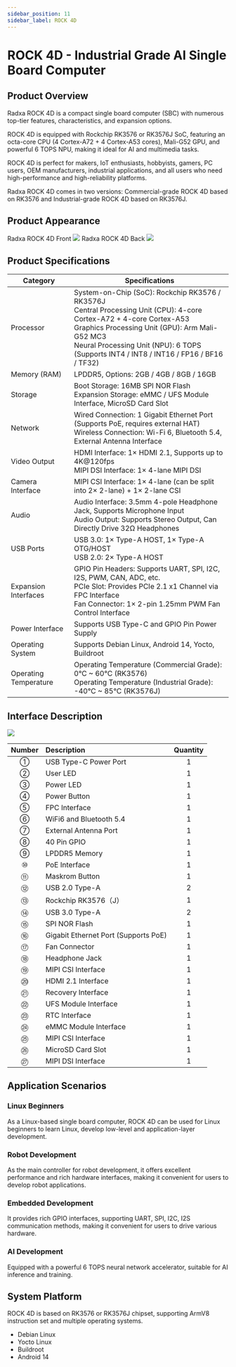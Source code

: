```yaml
---
sidebar_position: 11
sidebar_label: ROCK 4D
---
```


# ROCK 4D - Industrial Grade AI Single Board Computer

## Product Overview

Radxa ROCK 4D is a compact single board computer (SBC) with numerous top-tier features, characteristics, and expansion options.

ROCK 4D is equipped with Rockchip RK3576 or RK3576J SoC, featuring an octa-core CPU (4 Cortex-A72 + 4 Cortex-A53 cores), Mali-G52 GPU, and powerful 6 TOPS NPU, making it ideal for AI and multimedia tasks.

ROCK 4D is perfect for makers, IoT enthusiasts, hobbyists, gamers, PC users, OEM manufacturers, industrial applications, and all users who need high-performance and high-reliability platforms.

Radxa ROCK 4D comes in two versions: Commercial-grade ROCK 4D based on RK3576 and Industrial-grade ROCK 4D based on RK3576J.

## Product Appearance

<div style={{textAlign: 'center'}}>
   Radxa ROCK 4D Front
   <img src="/img/rock4/4d/rock4d-top.webp" style={{width: '100%', maxWidth: '800px'}} />
   Radxa ROCK 4D Back
    <img src="/img/rock4/4d/rock4d-bottom.webp" style={{width: '100%', maxWidth: '800px'}} />
</div>

## Product Specifications

| Category              | Specifications                                                                                                                                                                                                                                                                   |
| --------------------- | -------------------------------------------------------------------------------------------------------------------------------------------------------------------------------------------------------------------------------------------------------------------------------- |
| Processor             | System-on-Chip (SoC): Rockchip RK3576 / RK3576J <br/> Central Processing Unit (CPU): 4-core Cortex-A72 + 4-core Cortex-A53 <br/> Graphics Processing Unit (GPU): Arm Mali-G52 MC3 <br/> Neural Processing Unit (NPU): 6 TOPS (Supports INT4 / INT8 / INT16 / FP16 / BF16 / TF32) |
| Memory (RAM)          | LPDDR5, Options: 2GB / 4GB / 8GB / 16GB                                                                                                                                                                                                                                          |
| Storage               | Boot Storage: 16MB SPI NOR Flash <br/> Expansion Storage: eMMC / UFS Module Interface, MicroSD Card Slot                                                                                                                                                                         |
| Network               | Wired Connection: 1 Gigabit Ethernet Port (Supports PoE, requires external HAT) <br/> Wireless Connection: Wi-Fi 6, Bluetooth 5.4, External Antenna Interface                                                                                                                    |
| Video Output          | HDMI Interface: 1× HDMI 2.1, Supports up to 4K@120fps <br/> MIPI DSI Interface: 1× 4-lane MIPI DSI                                                                                                                                                                               |
| Camera Interface      | MIPI CSI Interface: 1× 4-lane (can be split into 2× 2-lane) + 1× 2-lane CSI                                                                                                                                                                                                      |
| Audio                 | Audio Interface: 3.5mm 4-pole Headphone Jack, Supports Microphone Input <br/> Audio Output: Supports Stereo Output, Can Directly Drive 32Ω Headphones                                                                                                                            |
| USB Ports             | USB 3.0: 1× Type-A HOST, 1× Type-A OTG/HOST <br/> USB 2.0: 2× Type-A HOST                                                                                                                                                                                                        |
| Expansion Interfaces  | GPIO Pin Headers: Supports UART, SPI, I2C, I2S, PWM, CAN, ADC, etc. <br/> PCIe Slot: Provides PCIe 2.1 x1 Channel via FPC Interface <br/> Fan Connector: 1× 2-pin 1.25mm PWM Fan Control Interface                                                                               |
| Power Interface       | Supports USB Type-C and GPIO Pin Power Supply                                                                                                                                                                                                                                    |
| Operating System      | Supports Debian Linux, Android 14, Yocto, Buildroot                                                                                                                                                                                                                              |
| Operating Temperature | Operating Temperature (Commercial Grade): 0°C ~ 60°C (RK3576) <br/> Operating Temperature (Industrial Grade): -40°C ~ 85°C (RK3576J)                                                                                                                                             |

## Interface Description

<div style={{textAlign: 'center'}}>
    <img src="/img/rock4/4d/rock4d-interface.webp" style={{width: '100%', maxWidth: '800px'}} />
</div>

| Number | Description                          | Quantity |
| :----: | :----------------------------------- | :------: |
|   ①    | USB Type-C Power Port                |    1     |
|   ②    | User LED                             |    1     |
|   ③    | Power LED                            |    1     |
|   ④    | Power Button                         |    1     |
|   ⑤    | FPC Interface                        |    1     |
|   ⑥    | WiFi6 and Bluetooth 5.4              |    1     |
|   ⑦    | External Antenna Port                |    1     |
|   ⑧    | 40 Pin GPIO                          |    1     |
|   ⑨    | LPDDR5 Memory                        |    1     |
|   ⑩    | PoE Interface                        |    1     |
|   ⑪    | Maskrom Button                       |    1     |
|   ⑫    | USB 2.0 Type-A                       |    2     |
|   ⑬    | Rockchip RK3576（J）                 |    1     |
|   ⑭    | USB 3.0 Type-A                       |    2     |
|   ⑮    | SPI NOR Flash                        |    1     |
|   ⑯    | Gigabit Ethernet Port (Supports PoE) |    1     |
|   ⑰    | Fan Connector                        |    1     |
|   ⑱    | Headphone Jack                       |    1     |
|   ⑲    | MIPI CSI Interface                   |    1     |
|   ⑳    | HDMI 2.1 Interface                   |    1     |
|   ㉑   | Recovery Interface                   |    1     |
|   ㉒   | UFS Module Interface                 |    1     |
|   ㉓   | RTC Interface                        |    1     |
|   ㉔   | eMMC Module Interface                |    1     |
|   ㉕   | MIPI CSI Interface                   |    1     |
|   ㉖   | MicroSD Card Slot                    |    1     |
|   ㉗   | MIPI DSI Interface                   |    1     |

## Application Scenarios

### Linux Beginners

As a Linux-based single board computer, ROCK 4D can be used for Linux beginners to learn Linux, develop low-level and application-layer development.

### Robot Development

As the main controller for robot development, it offers excellent performance and rich hardware interfaces, making it convenient for users to develop robot applications.

### Embedded Development

It provides rich GPIO interfaces, supporting UART, SPI, I2C, I2S communication methods, making it convenient for users to drive various hardware.

### AI Development

Equipped with a powerful 6 TOPS neural network accelerator, suitable for AI inference and training.

## System Platform

ROCK 4D is based on RK3576 or RK3576J chipset, supporting ArmV8 instruction set and multiple operating systems.

- Debian Linux
- Yocto Linux
- Buildroot
- Android 14
